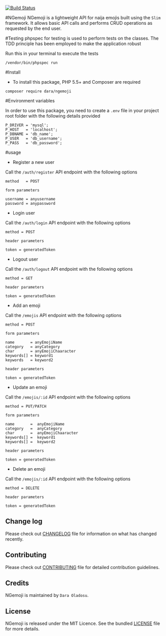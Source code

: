 [![Build Status](https://travis-ci.org/andela-doladosu/ngemoji.svg?branch=master)](https://travis-ci.org/andela-doladosu/ngemoji)

#NGemoji
NGemoji is a lightweight API for naija emojis built using the `Slim` framework.
It allows basic API calls and performs CRUD operations as requested by the end user.

#Testing
 phpspec for testing is used to perform 
 tests on the classes. The TDD principle has been
 employed to make the application robust

 Run this in your terminal to execute the tests
 ```````
 /vendor/bin/phpspec run
`````````

#Install

- To install this package, PHP 5.5+ and Composer are required

``````
composer require dara/ngemoji
``````
#Environment variables

In order to use this package, you need to create a `.env` file in 
your project root folder with the following details provided
`````
P_DRIVER = 'mysql';
P_HOST   = 'localhost';
P_DBNAME = 'db_name';
P_USER   = 'db_username';
P_PASS   = 'db_password';
`````
#usage

- Register a new user

Call the `/auth/register` API endpoint with the following options
````````
method   = POST

form parameters

username = anyusername 
password = anypassword
`````````

- Login user

Call the `/auth/login` API endpoint with the following options
````````
method = POST

header parameters

token = generatedToken
`````````

- Logout user

Call the `/auth/logout` API endpoint with the following options
````````
method = GET

header parameters

token = generatedToken
`````````

- Add an emoji

Call the `/emojis` API endpoint with the following options
````````
method = POST

form parameters

name       = anyEmojiName
category   = anyCategory
char       = anyEmojiChaaracter
keywords[] = keyword1
keywords   = keyword2

header parameters

token = generatedToken
`````````

- Update an emoji

Call the `/emojis/:id` API endpoint with the following options
````````
method = PUT/PATCH

form parameters

name       =  anyEmojiName
category   =  anyCategory
char       =  anyEmojiChaaracter
keywords[] =  keyword1
keywords[] =  keyword2

header parameters

token = generatedToken
`````````

- Delete an emoji

Call the `/emojis/:id` API endpoint with the following options
````````
method = DELETE

header parameters

token = generatedToken
`````````


## Change log
Please check out [CHANGELOG](CHANGELOG.md) file for information on what has changed recently.

## Contributing
Please check out [CONTRIBUTING](CONTRIBUTING.md) file for detailed contribution guidelines.

## Credits
NGemoji is maintained by `Dara Oladosu`.

## License
NGemoji is released under the MIT Licence. See the bundled [LICENSE](LICENSE.md) file for more details.


